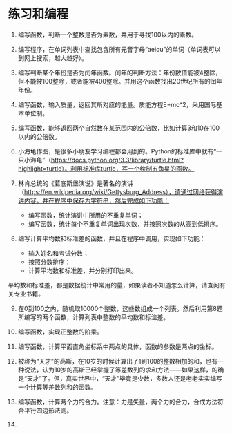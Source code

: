 # 练习和编程

1. 编写函数，判断一个整数是否为素数，并用于寻找100以内的素数。

2. 编写程序，在单词列表中查找包含所有元音字母“aeiou”的单词（单词表可以到网上搜索，越大越好）。

3. 编写判断某个年份是否为闰年函数。闰年的判断方法：年份数值能被4整除，但不能被100整除，或者能被400整除。并用这个函数找出20世纪所有的闰年年份。

4. 编写函数，输入质量，返回其所对应的能量。质能方程E=mc^2，采用国际基本单位制。

5. 编写函数，能够返回两个自然数在某范围内的公倍数，比如计算3和10在100以内的公倍数。

6. 小海龟作图，是很多小朋友学习编程都会用到的。Python的标准库中就有“一只小海龟”（https://docs.python.org/3.3/library/turtle.html?highlight=turtle）。利用标准库turtle，写一个绘制五角星的函数。

7. 林肯总统的《葛底斯堡演说》是著名的演讲（https://en.wikipedia.org/wiki/Gettysburg_Address），请通过网络获得演讲内容，并在程序中保存为字符串，然后完成如下功能：

    - 编写函数，统计演讲中所用的不重复单词；
    - 编写函数，统计每个不重复单词出现次数，并按照次数的从高到低排序。

8. 编写计算平均数和标准差的函数，并且在程序中调用，实现如下功能：

    - 输入姓名和考试分数；
    - 按照分数排序；
    - 计算平均数和标准差，并分别打印出来。

平均数和标准差，都是数据统计中常用的量，如果读者不知道怎么计算，请查阅有关专业书籍。

9. 在0到100之内，随机取10000个整数，这些数组成一个列表。然后利用第8题所编写的两个函数，计算列表中整数的平均数和标注差。

10. 编写函数，实现正整数的阶乘。

11. 编写函数，计算平面直角坐标系中两点的具体，函数的参数是两点的坐标。

12. 被称为“天才”的高斯，在10岁的时候计算出了1到100的整数相加的和，也有一种说法，认为10岁的高斯已经掌握了等差数列的求和方法——如果这样，的确是“天才”了。但，真实世界中，“天才”毕竟是少数，多数人还是老老实实编写一个计算等差数列和的函数。

13. 编写函数，计算两个力的合力。注意：力是矢量，两个力的合力，合成方法符合平行四边形法则。

14. 



